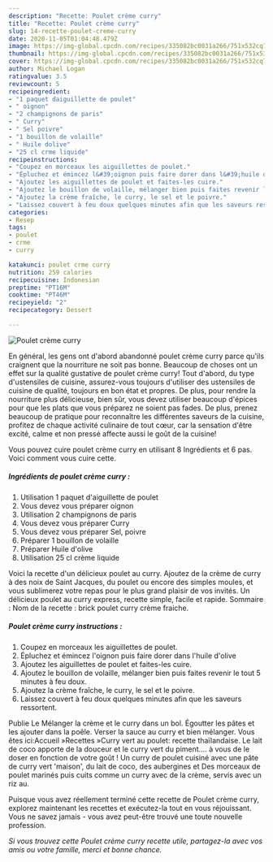 ```yaml
---
description: "Recette: Poulet crème curry"
title: "Recette: Poulet crème curry"
slug: 14-recette-poulet-creme-curry
date: 2020-11-05T01:04:48.479Z
image: https://img-global.cpcdn.com/recipes/335082bc0031a266/751x532cq70/poulet-creme-curry-photo-principale-de-la-recette.jpg
thumbnail: https://img-global.cpcdn.com/recipes/335082bc0031a266/751x532cq70/poulet-creme-curry-photo-principale-de-la-recette.jpg
cover: https://img-global.cpcdn.com/recipes/335082bc0031a266/751x532cq70/poulet-creme-curry-photo-principale-de-la-recette.jpg
author: Michael Logan
ratingvalue: 3.5
reviewcount: 5
recipeingredient:
- "1 paquet daiguillette de poulet"
- " oignon"
- "2 champignons de paris"
- " Curry"
- " Sel poivre"
- "1 bouillon de volaille"
- " Huile dolive"
- "25 cl crme liquide"
recipeinstructions:
- "Coupez en morceaux les aiguillettes de poulet."
- "Épluchez et émincez l&#39;oignon puis faire dorer dans l&#39;huile d&#39;olive"
- "Ajoutez les aiguillettes de poulet et faites-les cuire."
- "Ajoutez le bouillon de volaille, mélanger bien puis faites revenir le tout 5 minutes à feu doux."
- "Ajoutez la crème fraîche, le curry, le sel et le poivre."
- "Laissez couvert à feu doux quelques minutes afin que les saveurs ressortent."
categories:
- Resep
tags:
- poulet
- crme
- curry

katakunci: poulet crme curry 
nutrition: 259 calories
recipecuisine: Indonesian
preptime: "PT16M"
cooktime: "PT46M"
recipeyield: "2"
recipecategory: Dessert

---
```



![Poulet crème curry](https://img-global.cpcdn.com/recipes/335082bc0031a266/751x532cq70/poulet-creme-curry-photo-principale-de-la-recette.jpg)

En général, les gens ont d'abord abandonné poulet crème curry parce qu'ils craignent que la nourriture ne soit pas bonne. Beaucoup de choses ont un effet sur la qualité gustative de poulet crème curry! Tout d'abord, du type d'ustensiles de cuisine, assurez-vous toujours d'utiliser des ustensiles de cuisine de qualité, toujours en bon état et propres. De plus, pour rendre la nourriture plus délicieuse, bien sûr, vous devez utiliser beaucoup d'épices pour que les plats que vous préparez ne soient pas fades. De plus, prenez beaucoup de pratique pour reconnaître les différentes saveurs de la cuisine, profitez de chaque activité culinaire de tout cœur, car la sensation d'être excité, calme et non pressé affecte aussi le goût de la cuisine!

<!--inarticleads1-->

Vous pouvez cuire poulet crème curry en utilisant 8 Ingrédients et 6 pas. Voici comment vous cuire cette.

##### Ingrédients de poulet crème curry :

1. Utilisation 1 paquet d&#39;aiguillette de poulet
1. Vous devez vous préparer  oignon
1. Utilisation 2 champignons de paris
1. Vous devez vous préparer  Curry
1. Vous devez vous préparer  Sel, poivre
1. Préparer 1 bouillon de volaille
1. Préparer  Huile d&#39;olive
1. Utilisation 25 cl crème liquide


Voici la recette d&#39;un délicieux poulet au curry. Ajoutez de la crème de curry à des noix de Saint Jacques, du poulet ou encore des simples moules, et vous sublimerez votre repas pour le plus grand plaisir de vos invités. Un délicieux poulet au curry express, recette simple, facile et rapide. Sommaire : Nom de la recette : brick poulet curry crème fraiche. 

<!--inarticleads2-->

##### Poulet crème curry instructions :

1. Coupez en morceaux les aiguillettes de poulet.
1. Épluchez et émincez l&#39;oignon puis faire dorer dans l&#39;huile d&#39;olive
1. Ajoutez les aiguillettes de poulet et faites-les cuire.
1. Ajoutez le bouillon de volaille, mélanger bien puis faites revenir le tout 5 minutes à feu doux.
1. Ajoutez la crème fraîche, le curry, le sel et le poivre.
1. Laissez couvert à feu doux quelques minutes afin que les saveurs ressortent.


Publie Le  Mélanger la crème et le curry dans un bol. Égoutter les pâtes et les ajouter dans la poêle. Verser la sauce au curry et bien mélanger. Vous êtes ici:Accueil »Recettes »Curry vert au poulet: recette thaïlandaise. Le lait de coco apporte de la douceur et le curry vert du piment…. à vous de le doser en fonction de votre goût ! Un curry de poulet cuisiné avec une pâte de curry vert &#39;maison&#39;, du lait de coco, des aubergines et Des morceaux de poulet marinés puis cuits comme un curry avec de la crème, servis avec un riz au. 

<!--inarticleads1-->

<p>
Puisque vous avez réellement terminé cette recette de Poulet crème curry, explorez maintenant les recettes et exécutez-la tout en vous réjouissant. Vous ne savez jamais - vous avez peut-être trouvé une toute nouvelle profession.
</p>

<p>
<i>Si vous trouvez cette Poulet crème curry recette utile, partagez-la avec vos amis ou votre famille, merci et bonne chance.</i>
</p>
